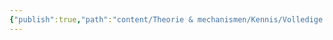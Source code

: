 ```yaml
---
{"publish":true,"path":"content/Theorie & mechanismen/Kennis/Volledige anamnese.md","permalink":"/content/theorie-and-mechanismen/kennis/volledige-anamnese/","tags":["PPG"]}
---
```



